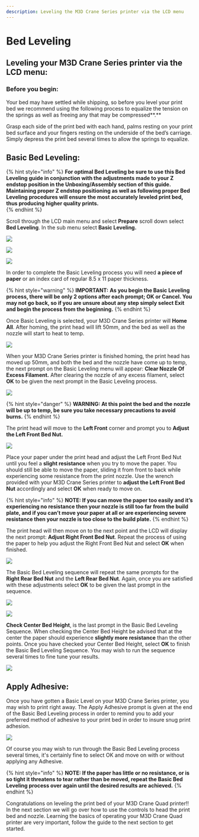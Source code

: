 ```yaml
---
description: Leveling the M3D Crane Series printer via the LCD menu
---
```


# Bed Leveling

## **Leveling your M3D Crane Series printer via the LCD menu:**  <a id="leveling-your-m-3-d-crane-series-printer-via-the-lcd-menu"></a>

### **Before you begin:** <a id="before-you-begin"></a>

Your bed may have settled while shipping, so before you level your print bed we recommend using the following process to equalize the tension on the springs as well as freeing any that may be compressed**.**

Grasp each side of the print bed with each hand, palms resting on your print bed surface and your fingers resting on the underside of the bed’s carriage. Simply depress the print bed several times to allow the springs to equalize.

## **Basic Bed Leveling:**  <a id="basic-bed-leveling"></a>

{% hint style="info" %}
**For optimal Bed Leveling be sure to use this Bed Leveling guide in conjunction with the adjustments made to your Z endstop position in the Unboxing/Assembly section of this guide. Maintaining proper Z endstop positioning as well as following proper Bed Leveling procedures will ensure the most accurately leveled print bed, thus producing higher quality prints.**   
{% endhint %}

Scroll through the LCD main menu and select **Prepare** scroll down select **Bed Leveling**. In the sub menu select **Basic Leveling.**

![](../.gitbook/assets/bedlevel1%20%281%29.png)

![](../.gitbook/assets/bedlevel2.png)

![](../.gitbook/assets/bedlevel3.png)

In order to complete the Basic Leveling process you will need **a piece of paper** or an index card of regular 8.5 x 11 paper thickness.

{% hint style="warning" %}
**IMPORTANT:** **As you begin the Basic Leveling process, there will be only 2 options after each prompt; OK or Cancel. You may not go back, so if you are unsure about any step simply select Exit and begin the process from the beginning.**
{% endhint %}

 Once Basic Leveling is selected, your M3D Crane Series printer will **Home All**.  After homing, the print head will lift 50mm, and the bed as well as the nozzle will start to heat to temp.

![](../.gitbook/assets/bedlevel4.png)

When your M3D Crane Series printer is finished homing, the print head has moved up 50mm, and both the bed and the nozzle have come up to temp, the next prompt on the Basic Leveling menu will appear: **Clear Nozzle Of Excess Filament.** After clearing the nozzle of any excess filament, select **OK** to be given the next prompt in the Basic Leveling process.

![](../.gitbook/assets/bedlevel5.jpg)

{% hint style="danger" %}
**WARNING: At this point the bed and the nozzle will be up to temp, be sure you take necessary precautions to avoid burns.**
{% endhint %}

 The print head will move to the **Left Front** corner and prompt you to **Adjust the Left Front Bed Nut.**

![](../.gitbook/assets/bedlevel7.jpg)

Place your paper under the print head and adjust the Left Front Bed Nut until you feel a **slight resistance** when you try to move the paper. You should still be able to move the paper, sliding it from front to back while experiencing some resistance from the print nozzle. Use the wrench provided with your M3D Crane Series printer to **adjust the Left Front Bed Nut** accordingly and select **OK** when ready to move on.

{% hint style="info" %}
**NOTE: If you can move the paper too easily and it’s experiencing no resistance then your nozzle is still too far from the build plate, and if you can’t move your paper at all or are experiencing severe resistance then your nozzle is too close to the build plate.**
{% endhint %}

 The print head will then move on to the next point and the LCD will display the next prompt: **Adjust Right Front Bed Nut**. Repeat the process of using the paper to help you adjust the Right Front Bed Nut and select **OK** when finished.

![](../.gitbook/assets/bedlevel6.jpg)

The Basic Bed Leveling sequence will repeat the same prompts for the **Right Rear Bed Nut** and the **Left Rear Bed Nut**. Again, once you are satisfied with these adjustments select **OK** to be given the last prompt in the sequence.

![](../.gitbook/assets/bedlevel8.jpg)

![](../.gitbook/assets/bedlevel9.png)

**Check Center Bed Height**, is the last prompt in the Basic Bed Leveling Sequence. When checking the Center Bed Height be advised that at the center the paper should experience **slightly more resistance** than the other points. Once you have checked your Center Bed Height, select **OK** to finish the Basic Bed Leveling Sequence. You may wish to run the sequence several times to fine tune your results.

![](../.gitbook/assets/bedlevel10.jpg)

## **Apply Adhesive:**

Once you have gotten a Basic Level on your M3D Crane Series printer, you may wish to print right away. The Apply Adhesive prompt is given at the end of the Basic Bed Leveling process in order to remind you to add your preferred method of adhesive to your print bed in order to insure snug print adhesion.  

![](../.gitbook/assets/bedlevel11.jpg)

Of course  you may wish to run through the Basic Bed Leveling process several times, it's certainly fine to select OK and move on with or without applying any Adhesive.  

{% hint style="info" %}
**NOTE: If the paper has little or no resistance, or is so tight it threatens to tear rather than be moved, repeat the Basic Bed Leveling process over again until the desired results are achieved.**
{% endhint %}

Congratulations on leveling the print bed of your M3D Crane Quad printer!! In the next section we will go over how to use the controls to head the print bed and nozzle. Learning the basics of operating your M3D Crane Quad printer are very important, follow the guide to the next section to get started.   

